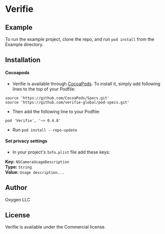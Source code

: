 # Verifie
## Example

To run the example project, clone the repo, and run `pod install` from the Example directory.

## Installation

#### Cocoapods
- Verifie is available through [CocoaPods](https://cocoapods.org). To install it, simply add following lines to the top of your Podfile:

```
source 'https://github.com/CocoaPods/Specs.git'
source 'https://github.com/verifie-global/pod-specs.git'
```

- Then add the following line to your Podfile:

```pod 'Verifie', '~> 0.4.8'```

- Run `pod install --repo-update`


#### Set privacy settings
- In your project's `Info.plist` file add these keys:  

**Key:** `NSCameraUsageDescription`  
**Type:** `String`  
**Value:** `Usage description...`


## Author
Oxygen LLC

## License

Verifie is available under the Commercial license.
